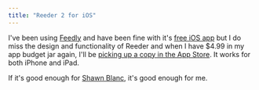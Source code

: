 ```yaml
---
title: "Reeder 2 for iOS"
---
```

<p>I've been using <a href="https://cloud.feedly.com/">Feedly</a> and have been fine with it's <a href="https://itunes.apple.com/ca/app/feedly-your-google-reader/id396069556?mt=8&amp;uo=4&amp;at=10l4Ki">free iOS app</a> but I do miss the design and functionality of Reeder and when I have $4.99 in my app budget jar again, I'll be <a href="https://itunes.apple.com/ca/app/reeder-2/id697846300?mt=8&amp;uo=4&amp;at=10l4Ki">picking up a copy in the App Store</a>. It works for both iPhone and iPad.</p>
<p>If it's good enough for <a href="https://shawnblanc.net/2013/09/the-new-reeder-for-ios/">Shawn Blanc</a>, it's good enough for me.</p>
